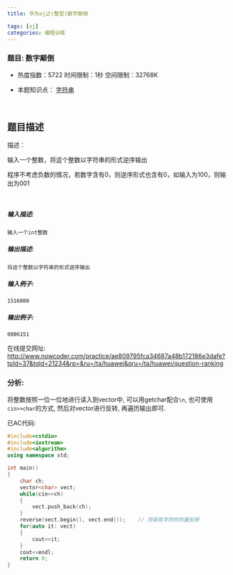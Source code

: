 ```yaml
---
title: 华为oj之(整型)数字颠倒

tags: [oj]
categories: 编程训练
---
```


### 题目: 数字颠倒

- 热度指数：5722    时间限制：1秒    空间限制：32768K

- 本题知识点： [字符串](http://www.nowcoder.com/questionCenter?questionTypes=000100&mutiTagIds=579)

  ​


## 题目描述

描述：

输入一个整数，将这个整数以字符串的形式逆序输出

程序不考虑负数的情况，若数字含有0，则逆序形式也含有0，如输入为100，则输出为001

 

##### **输入描述:**

```
输入一个int整数
```

##### **输出描述:**

```
将这个整数以字符串的形式逆序输出
```

##### **输入例子:**

```
1516000

```

##### **输出例子:**

```
0006151
```



在线提交网址: http://www.nowcoder.com/practice/ae809795fca34687a48b172186e3dafe?tpId=37&tqId=21234&rp=&ru=/ta/huawei&qru=/ta/huawei/question-ranking



### 分析:

将整数按照一位一位地进行读入到vector中, 可以用getchar配合`\n`, 也可使用`cin>>char`的方式, 然后对vector进行反转, 再遍历输出即可.



已AC代码:
```cpp
#include<cstdio>
#include<iostream>
#include<algorithm>
using namespace std;

int main()
{
    char ch;
    vector<char> vect;    
    while(cin>>ch)
    {
        vect.push_back(ch);
    }
    reverse(vect.begin(), vect.end());    // 将装有字符的向量反转
    for(auto it: vect)
    {
        cout<<it;
    }
    cout<<endl;
    return 0;
}
```




